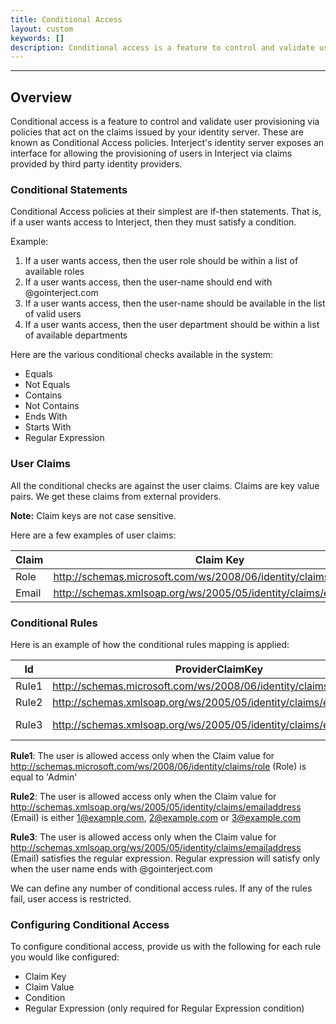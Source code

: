 ```yaml
---
title: Conditional Access
layout: custom
keywords: []
description: Conditional access is a feature to control and validate user provisioning via policies that act on the claims issued by your identity server. These are known as Conditional Access policies. Interject's identity server exposes an interface for allowing the provisioning of users in Interject via claims provided by third party identity providers.
---
```

* * *

## Overview

Conditional access is a feature to control and validate user provisioning via policies that act on the claims issued by your identity server. These are known as Conditional Access policies. Interject's identity server exposes an interface for allowing the provisioning of users in Interject via claims provided by third party identity providers.

### Conditional Statements

Conditional Access policies at their simplest are if-then statements. That is, if a user wants access to Interject, then they must satisfy a condition.

Example:

1. If a user wants access, then the user role should be within a list of available roles
2. If a user wants access, then the user-name should end with @gointerject.com
3. If a user wants access, then the user-name should be available in the list of valid users
4. If a user wants access, then the user department should be within a list of available departments

Here are the various conditional checks available in the system:

- Equals
- Not Equals
- Contains
- Not Contains
- Ends With
- Starts With
- Regular Expression

### User Claims

All the conditional checks are against the user claims. Claims are key value pairs. We get these claims from external providers.

**Note:** Claim keys are not case sensitive.

Here are a few examples of user claims:

|Claim| Claim Key | Claim Value |
|---|---|---|
|Role| http://schemas.microsoft.com/ws/2008/06/identity/claims/role | Admin |
|Email| http://schemas.xmlsoap.org/ws/2005/05/identity/claims/emailaddress | user@example.com |

### Conditional Rules

Here is an example of how the conditional rules mapping is applied:

|Id|ProviderClaimKey| ProviderClaimValue| Condition | Regular Expression|
|---|---|---|---|---|
|Rule1|http://schemas.microsoft.com/ws/2008/06/identity/claims/role|Admin|Equals||
|Rule2|http://schemas.xmlsoap.org/ws/2005/05/identity/claims/emailaddress|1@example.com,2@example.com,3@example.com|Contains||
|Rule3|http://schemas.xmlsoap.org/ws/2005/05/identity/claims/emailaddress||RegularExpression|^[A-Za-z0-9._%+-]+@gointerject\.com$|

**Rule1**: The user is allowed access only when the Claim value for http://schemas.microsoft.com/ws/2008/06/identity/claims/role (Role) is equal to 'Admin'

**Rule2**: The user is allowed access only when the Claim value for http://schemas.xmlsoap.org/ws/2005/05/identity/claims/emailaddress (Email) is either 1@example.com, 2@example.com or 3@example.com

**Rule3**: The user is allowed access only when the Claim value for http://schemas.xmlsoap.org/ws/2005/05/identity/claims/emailaddress (Email) satisfies the regular expression. Regular expression will satisfy only when the user name ends with @gointerject.com

We can define any number of conditional access rules. If any of the rules fail, user access is restricted.

### Configuring Conditional Access

To configure conditional access, provide us with the following for each rule you would like configured: 

* Claim Key
* Claim Value
* Condition
* Regular Expression (only required for Regular Expression condition)
